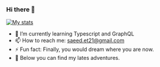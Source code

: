 ### Hi there 👋

[![My stats](https://github-readme-stats.vercel.app/api?username=saeedet)](https://github.com/anuraghazra/github-readme-stats)



- 🌱 I’m currently learning Typescript and GraphQL
- 📫 How to reach me: saeed.et21@gmail.com
- ⚡ Fun fact: Finally, you would dream where you are now.
- 🔭 Below you can find my lates adventures.
